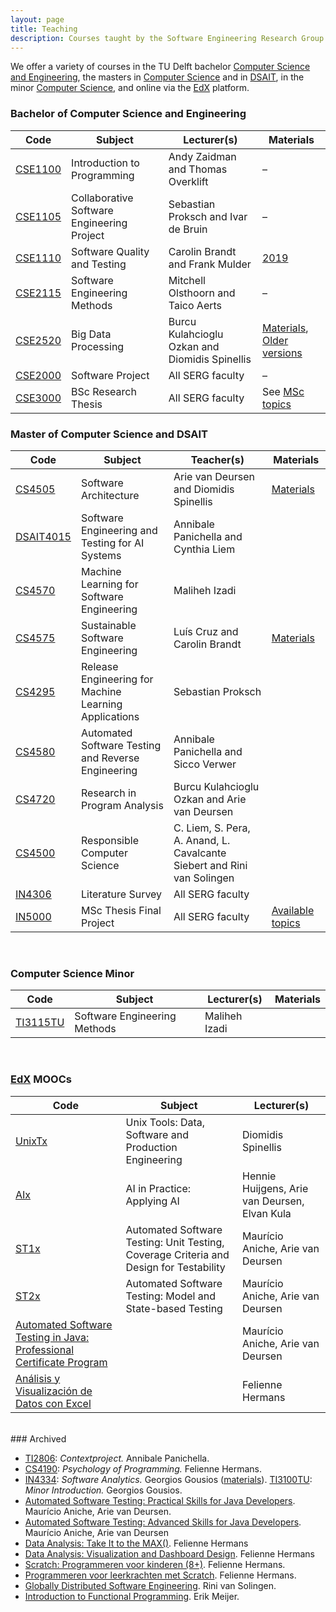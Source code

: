 ```yaml
---
layout: page
title: Teaching
description: Courses taught by the Software Engineering Research Group at TU Delft
---
```



We offer a variety of courses in the TU Delft bachelor [Computer Science and Engineering][cse], the masters in [Computer Science][msc] and in [DSAIT][dsait], in the minor [Computer Science][minor], and online via the [EdX][edx] platform.

[cse]: https://www.tudelft.nl/en/onderwijs/opleidingen/bachelors/computer-science-and-engineering/bachelor-of-computer-science-and-engineering
[msc]: https://www.tudelft.nl/onderwijs/opleidingen/masters/cs/msc-computer-science
[dsait]: https://www.tudelft.nl/onderwijs/opleidingen/masters/dsait/msc-data-science-and-artificial-intelligence-technology
[minor]: https://www.tudelft.nl/en/eemcs/study/minors/computer-science/
[edx]: https://www.edx.org/school/delftx

### Bachelor of Computer Science and Engineering

Code | Subject | Lecturer(s) | Materials
|---|---|---|---|
[CSE1100](https://www.studiegids.tudelft.nl/a101_searchCtrl.do?course_code=CSE1100&surname=&item_value=&tag_id=&deleteTag_id=&operation=searchOnCode) | Introduction to Programming | Andy Zaidman and Thomas Overklift  | –
[CSE1105](https://www.studiegids.tudelft.nl/a101_searchCtrl.do?course_code=CSE1105&surname=&item_value=&tag_id=&deleteTag_id=&operation=searchOnCode) | Collaborative Software Engineering Project | Sebastian Proksch and Ivar de Bruin | –
[CSE1110](https://www.studiegids.tudelft.nl/a101_searchCtrl.do?course_code=CSE1110&surname=&item_value=&tag_id=&deleteTag_id=&operation=searchOnCode) | Software Quality and Testing | Carolin Brandt and Frank Mulder | [2019](https://serg-delft.github.io/cse1110-2019/)
[CSE2115](https://www.studiegids.tudelft.nl/a101_searchCtrl.do?course_code=CSE2115&surname=&item_value=&tag_id=&deleteTag_id=&operation=searchOnCode) | Software Engineering Methods | Mitchell Olsthoorn and Taico Aerts | –
[CSE2520](https://www.studiegids.tudelft.nl/a101_searchCtrl.do?course_code=CSE2520&surname=&item_value=&tag_id=&deleteTag_id=&operation=searchOnCode) | Big Data Processing | Burcu Kulahcioglu Ozkan and Diomidis Spinellis | [Materials](https://burcuku.github.io/cse2520-bigdata/), [Older versions](https://www.gousios.org/courses/bigdata/)
[CSE2000](https://www.studiegids.tudelft.nl/a101_searchCtrl.do?course_code=CSE2000&surname=&item_value=&tag_id=&deleteTag_id=&operation=searchOnCode) | Software Project | All SERG faculty  | –
[CSE3000](https://www.studiegids.tudelft.nl/a101_searchCtrl.do?course_code=CSE3000&surname=&item_value=&tag_id=&deleteTag_id=&operation=searchOnCode) | BSc Research Thesis | All SERG faculty | See [MSc topics](/msc-projects)


### Master of Computer Science and DSAIT

Code | Subject | Teacher(s) | Materials
|---|---|---|---|
[CS4505](https://www.studiegids.tudelft.nl/a101_searchCtrl.do?course_code=CS4505&surname=&item_value=&tag_id=&deleteTag_id=&operation=searchOnCode) | Software Architecture | Arie van Deursen and Diomidis Spinellis | [Materials](https://se.ewi.tudelft.nl/delftswa/index.html)
[DSAIT4015](https://www.studiegids.tudelft.nl/a101_searchCtrl.do?course_code=DSAIT4015&surname=&item_value=&tag_id=&deleteTag_id=&operation=searchOnCode) | Software Engineering and Testing for AI Systems | Annibale Panichella and Cynthia Liem
[CS4570](https://www.studiegids.tudelft.nl/a101_searchCtrl.do?course_code=CS4570&surname=&item_value=&tag_id=&deleteTag_id=&operation=searchOnCode) | Machine Learning for Software Engineering | Maliheh Izadi
[CS4575](https://www.studiegids.tudelft.nl/a101_searchCtrl.do?course_code=CS4575&surname=&item_value=&tag_id=&deleteTag_id=&operation=searchOnCode) | Sustainable Software Engineering | Luís Cruz and Carolin Brandt | [Materials](https://luiscruz.github.io/course_sustainableSE/)
[CS4295](https://www.studiegids.tudelft.nl/a101_searchCtrl.do?course_code=CS4295&surname=&item_value=&tag_id=&deleteTag_id=&operation=searchOnCode) | Release Engineering for Machine Learning Applications | Sebastian Proksch
[CS4580](https://www.studiegids.tudelft.nl/a101_searchCtrl.do?course_code=CS4580&surname=&item_value=&tag_id=&deleteTag_id=&operation=searchOnCode) | Automated Software Testing and Reverse Engineering | Annibale Panichella and Sicco Verwer
[CS4720](https://www.studiegids.tudelft.nl/a101_searchCtrl.do?course_code=CS4720&surname=&item_value=&tag_id=&deleteTag_id=&operation=searchOnCode) | Research in Program Analysis | Burcu Kulahcioglu Ozkan and Arie van Deursen
[CS4500](https://www.studiegids.tudelft.nl/a101_searchCtrl.do?course_code=CS4500&surname=&item_value=&tag_id=&deleteTag_id=&operation=searchOnCode) | Responsible Computer Science | C. Liem, S. Pera, A. Anand, L. Cavalcante Siebert and Rini van Solingen
[IN4306](https://www.studiegids.tudelft.nl/a101_searchCtrl.do?course_code=IN4306&surname=&item_value=&tag_id=&deleteTag_id=&operation=searchOnCode) | Literature Survey | All SERG faculty
[IN5000](https://www.studiegids.tudelft.nl/a101_searchCtrl.do?course_code=IN5000&surname=&item_value=&tag_id=&deleteTag_id=&operation=searchOnCode) | MSc Thesis Final Project | All SERG faculty | [Available topics](/msc-projects)

<br/>

### Computer Science Minor 

Code | Subject | Lecturer(s) | Materials
|---|---|---|---|
[TI3115TU](https://www.studiegids.tudelft.nl/a101_searchCtrl.do?course_code=TI3115TU&surname=&item_value=&tag_id=&deleteTag_id=&operation=searchOnCode) | Software Engineering Methods | Maliheh Izadi 

<br/>

### [EdX](https://www.edx.org/school/delftx) MOOCs

<!--
<image src="img/edx-testing.png" style="float:right; width:300px; border:1px solid #000"/>
-->

Code | Subject | Lecturer(s)
|---|---|---|
[UnixTx][UnixTx2021] | Unix Tools: Data, Software and Production Engineering | Diomidis Spinellis
[AIx][AIx2021] | AI in Practice: Applying AI | Hennie Huijgens, Arie van Deursen, Elvan Kula
[ST1x][ST1x2021] | Automated Software Testing: Unit Testing, Coverage Criteria and Design for Testability | Maurício Aniche, Arie van Deursen
[ST2x][ST2x2021] | Automated Software Testing: Model and State-based Testing | Maurício Aniche, Arie van Deursen
[Automated Software Testing in Java: Professional Certificate Program](https://www.edx.org/professional-certificate/delftx-automated-software-testing-in-java) || Maurício Aniche, Arie van Deursen
[Análisis y Visualización de Datos con Excel](https://www.edx.org/professional-certificate/delftx-analisis-y-visualizacion-de-datos-con-excel) || Felienne Hermans

[ST1x2021]: https://www.edx.org/course/automated-software-testing-unit-testing-coverage-2
[ST2x2021]: https://www.edx.org/course/automated-software-testing-model-and-state-based-2
[UnixTx2021]: https://www.edx.org/course/unix-tools-data-software-and-production-engineering
[AIx2021]: https://www.edx.org/course/ai-in-practice-applying-ai 

 <br/>
### Archived

* [TI2806](http://www.studiegids.tudelft.nl/a101_displayCourse.do?course_id=45676):  _Contextproject._  Annibale Panichella.
* [CS4190](http://www.studiegids.tudelft.nl/a101_displayCourse.do?course_id=48292): _Psychology of Programming._ Felienne Hermans.
* [IN4334](http://www.studiegids.tudelft.nl/a101_displayCourse.do?course_id=45568): _Software Analytics._ Georgios Gousios ([materials](http://gousios.org/courses/softwanal/)).
[TI3100TU](http://www.studiegids.tudelft.nl/a101_displayCourse.do?course_id=51332): _Minor Introduction._ Georgios Gousios.
* [Automated Software Testing: Practical Skills for Java Developers](https://www.edx.org/course/automated-software-testing-practical-skills-for-java-developers). Maurício Aniche, Arie van Deursen.
* [Automated Software Testing: Advanced Skills for Java Developers](https://www.edx.org/course/automated-software-testing-advanced-skills-for-java-developers). Maurício Aniche, Arie van Deursen
* [Data Analysis: Take It to the MAX()](https://www.edx.org/course/data-analysis-take-it-to-the-max). Felienne Hermans
* [Data Analysis: Visualization and Dashboard Design](https://www.edx.org/course/data-analysis-visualization-and-dashboard-design). Felienne Hermans
* [Scratch: Programmeren voor kinderen (8+)](https://www.edx.org/course/scratch-programmeren-voor-kinderen-8-delftx-scratchx-0). Felienne Hermans.
* [Programmeren voor leerkrachten met Scratch](https://www.edx.org/course/programmeren-voor-leerkrachten-met-delftx-scratchtx). Felienne Hermans.
* [Globally Distributed Software Engineering](https://www.edx.org/course/globally-distributed-software-engineering). Rini van Solingen.
* [Introduction to Functional Programming](https://www.edx.org/course/introduction-functional-programming-delftx-fp101x-0). Erik Meijer.


<!--
<image src="img/lecture-davide.jpg" style="float:right; width:300px; border:1px solid #000"/>
-->
